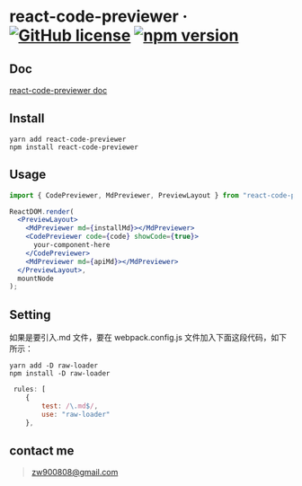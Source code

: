 # react-code-previewer &middot; [![GitHub license](https://img.shields.io/badge/license-MIT-blue.svg)](https://github.com/zhangwei900808/react-code-previewer) [![npm version](https://img.shields.io/npm/v/react-code-previewer.svg)](https://www.npmjs.com/package/react-code-previewer)

## Doc

[react-code-previewer doc](http://awbeci.xyz/react-code-previewer/)

## Install

```
yarn add react-code-previewer
npm install react-code-previewer
```

## Usage

```jsx
import { CodePreviewer, MdPreviewer, PreviewLayout } from "react-code-previewer";

ReactDOM.render(
  <PreviewLayout>
    <MdPreviewer md={installMd}></MdPreviewer>
    <CodePreviewer code={code} showCode={true}>
      your-component-here
    </CodePreviewer>
    <MdPreviewer md={apiMd}></MdPreviewer>
  </PreviewLayout>,
  mountNode
);
```

## Setting

如果是要引入.md 文件，要在 webpack.config.js 文件加入下面这段代码，如下所示：

```
yarn add -D raw-loader
npm install -D raw-loader
```

```javascript
 rules: [
    {
        test: /\.md$/,
        use: "raw-loader"
    },
```

## contact me

> zw900808@gmail.com

